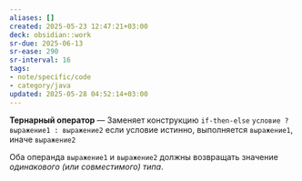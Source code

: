```yaml
---
aliases: []
created: 2025-05-23 12:47:21+03:00
deck: obsidian::work
sr-due: 2025-06-13
sr-ease: 290
sr-interval: 16
tags:
- note/specific/code
- category/java
updated: 2025-05-28 04:52:14+03:00
---
```


**Тернарный оператор**
—
Заменяет конcтрукцию `if-then-else`
`условие ? выражение1 : выражение2`
если условие истинно, выполняется `выражение1`, иначе `выражение2`

Оба операнда `выражение1` и `выражение2` должны возвращать значение *одинакового (или совместимого) типа*.